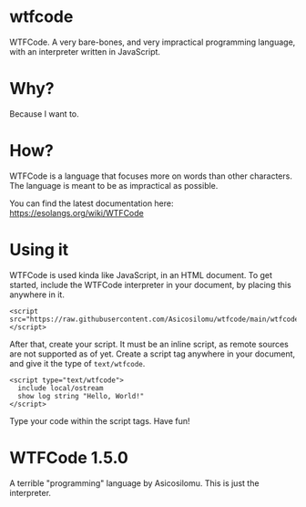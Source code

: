 # wtfcode
WTFCode. A very bare-bones, and very impractical programming language, with an interpreter written in JavaScript. 

# Why?
Because I want to.

# How?
WTFCode is a language that focuses more on words than other characters. The language is meant to be as impractical as possible.

You can find the latest documentation here: https://esolangs.org/wiki/WTFCode

# Using it
WTFCode is used kinda like JavaScript, in an HTML document. To get started, include the WTFCode interpreter in your document, by placing this anywhere in it.

```
<script src="https://raw.githubusercontent.com/Asicosilomu/wtfcode/main/wtfcode.js"></script>
```

After that, create your script. It must be an inline script, as remote sources are not supported as of yet. Create a script tag anywhere in your document, and give it the type of ```text/wtfcode```.

```
<script type="text/wtfcode">
  include local/ostream
  show log string "Hello, World!"
</script>
 ```
 
 Type your code within the script tags. Have fun!

# WTFCode 1.5.0
A terrible "programming" language by Asicosilomu. This is just the interpreter.
